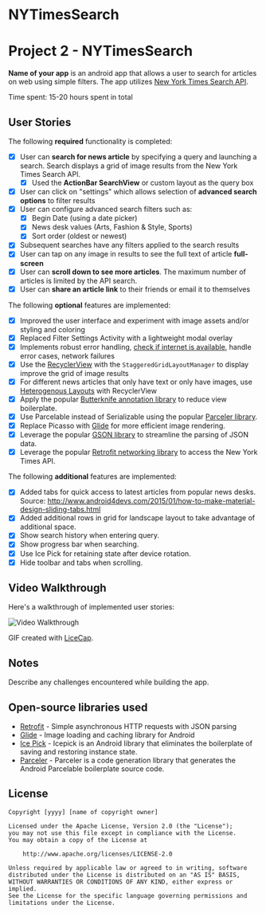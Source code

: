 # NYTimesSearch
# Project 2 - NYTimesSearch

**Name of your app** is an android app that allows a user to search for articles on web using simple filters. The app utilizes [New York Times Search API](http://developer.nytimes.com/docs/read/article_search_api_v2).

Time spent: 15-20 hours spent in total

## User Stories

The following **required** functionality is completed:

* [x] User can **search for news article** by specifying a query and launching a search. Search displays a grid of image results from the New York Times Search API.
  * [x] Used the **ActionBar SearchView** or custom layout as the query box
* [x] User can click on "settings" which allows selection of **advanced search options** to filter results
* [x] User can configure advanced search filters such as:
  * [x] Begin Date (using a date picker)
  * [x] News desk values (Arts, Fashion & Style, Sports)
  * [x] Sort order (oldest or newest)
* [x] Subsequent searches have any filters applied to the search results
* [x] User can tap on any image in results to see the full text of article **full-screen**
* [x] User can **scroll down to see more articles**. The maximum number of articles is limited by the API search.
* [x] User can **share an article link** to their friends or email it to themselves

The following **optional** features are implemented:

* [x] Improved the user interface and experiment with image assets and/or styling and coloring
* [x] Replaced Filter Settings Activity with a lightweight modal overlay
* [x] Implements robust error handling, [check if internet is available](http://guides.codepath.com/android/Sending-and-Managing-Network-Requests#checking-for-network-connectivity), handle error cases, network failures
* [x] Use the [RecyclerView](http://guides.codepath.com/android/Using-the-RecyclerView) with the `StaggeredGridLayoutManager` to display improve the grid of image results
* [x] For different news articles that only have text or only have images, use [Heterogenous Layouts](http://guides.codepath.com/android/Heterogenous-Layouts-inside-RecyclerView) with RecyclerView
* [x] Apply the popular [Butterknife annotation library](http://guides.codepath.com/android/Reducing-View-Boilerplate-with-Butterknife) to reduce view boilerplate.
* [x] Use Parcelable instead of Serializable using the popular [Parceler library](http://guides.codepath.com/android/Using-Parceler).
* [x] Replace Picasso with [Glide](http://inthecheesefactory.com/blog/get-to-know-glide-recommended-by-google/en) for more efficient image rendering.
* [x] Leverage the popular [GSON library](http://guides.codepath.com/android/Using-Android-Async-Http-Client#decoding-with-gson-library) to streamline the parsing of JSON data.
* [x] Leverage the popular [Retrofit networking library](http://guides.codepath.com/android/Consuming-APIs-with-Retrofit) to access the New York Times API.

The following **additional** features are implemented:

* [x] Added tabs for quick access to latest articles from popular news desks.  Source:  http://www.android4devs.com/2015/01/how-to-make-material-design-sliding-tabs.html
* [x] Added additional rows in grid for landscape layout to take advantage of additional space.
* [x] Show search history when entering query.
* [x] Show progress bar when searching.
* [x] Use Ice Pick for retaining state after device rotation.
* [x] Hide toolbar and tabs when scrolling.

## Video Walkthrough

Here's a walkthrough of implemented user stories:

<img src='http://i.imgur.com/link/to/your/gif/file.gif' title='Video Walkthrough' width='' alt='Video Walkthrough' />

GIF created with [LiceCap](http://www.cockos.com/licecap/).

## Notes

Describe any challenges encountered while building the app.

## Open-source libraries used

- [Retrofit](http://square.github.io/retrofit/) - Simple asynchronous HTTP requests with JSON parsing
- [Glide](https://github.com/bumptech/glide) - Image loading and caching library for Android
- [Ice Pick](https://github.com/frankiesardo/icepick) - Icepick is an Android library that eliminates the boilerplate of saving and restoring instance state. 
- [Parceler](https://github.com/johncarl81/parceler) - Parceler is a code generation library that generates the Android Parcelable boilerplate source code.

## License

    Copyright [yyyy] [name of copyright owner]

    Licensed under the Apache License, Version 2.0 (the "License");
    you may not use this file except in compliance with the License.
    You may obtain a copy of the License at

        http://www.apache.org/licenses/LICENSE-2.0

    Unless required by applicable law or agreed to in writing, software
    distributed under the License is distributed on an "AS IS" BASIS,
    WITHOUT WARRANTIES OR CONDITIONS OF ANY KIND, either express or implied.
    See the License for the specific language governing permissions and
    limitations under the License.
